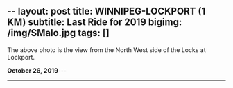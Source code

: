 --
layout: post
title: WINNIPEG-LOCKPORT (1 KM)
subtitle: Last Ride for 2019
bigimg: /img/SMalo.jpg
tags: []
---
The above photo is the view from the North West side of the Locks at Lockport.

**October 26, 2019**---


---
